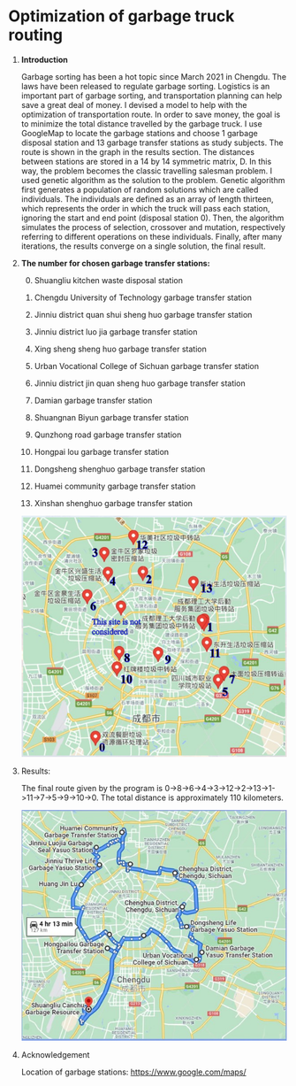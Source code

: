 # Optimization of garbage truck routing
1. **Introduction**

   Garbage sorting has been a hot topic since March 2021 in Chengdu. The laws have been released to regulate garbage sorting. Logistics is an important part of garbage sorting, and transportation planning can help save a great deal of money. I devised a model to help with the optimization of transportation route. In order to save money, the goal is to minimize the total distance travelled by the garbage truck. I use GoogleMap to locate the garbage stations and choose 1 garbage disposal station and 13 garbage transfer stations as study subjects. The route is shown in the graph in the results section. The distances between stations are stored in a 14 by 14 symmetric matrix, D. In this way, the problem becomes the classic travelling salesman problem. I used genetic algorithm as the solution to the problem. Genetic algorithm first generates a population of random solutions which are called individuals. The individuals are defined as an array of length thirteen, which represents the order in which the truck will pass each station, ignoring the start and end point (disposal station 0). Then, the algorithm simulates the process of selection, crossover and mutation, respectively referring to different operations on these individuals. Finally, after many iterations, the results converge on a single solution, the final result.

2. **The number for chosen garbage transfer stations:**

   0. Shuangliu kitchen waste disposal station

   1. Chengdu University of Technology garbage transfer station

   2. Jinniu district quan shui sheng huo garbage transfer station

   3. Jinniu district luo jia garbage transfer station

   4. Xing sheng sheng huo garbage transfer station

   5. Urban Vocational College of Sichuan garbage transfer station

   6. Jinniu district jin quan sheng huo garbage transfer station

   7. Damian garbage transfer station

   8. Shuangnan Biyun garbage transfer station

   9. Qunzhong road garbage transfer station

   10. Hongpai lou garbage transfer station

   11. Dongsheng shenghuo garbage transfer station

   12. Huamei community garbage transfer station

   13. Xinshan shenghuo garbage transfer station
   <p align="center">
   <img src="Garbage station sites.jpg" />
   </p>
       

3. Results:

   The final route given by the program is 0->8->6->4->3->12->2->13->1->11->7->5->9->10->0. The total distance is approximately 110 kilometers.
   <p align="center">
   <img src="Transportation Route.jpg" />
   </p>

4. Acknowledgement

   Location of garbage stations: 
   https://www.google.com/maps/

